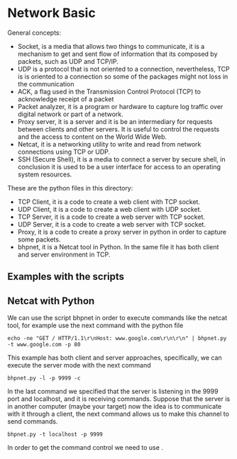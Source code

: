 # Network Basic

General concepts:
+ Socket, is a media that allows two things to communicate, it is a mechanism to get and sent flow of information that its composed by packets, such as UDP and TCP/IP.
+ UDP is a protocol that is not oriented to a connection, nevertheless, TCP is is oriented to a connection so some of the packages might not loss in the communication
+ ACK, a flag used in the Transmission Control Protocol (TCP) to acknowledge receipt of a packet
+ Packet analyzer, it is a program or hardware to capture log traffic over digital network or part of a network.
+ Proxy server, it is a server and it is be an intermediary for requests between clients and other servers. It is useful
 to control the requests and the access to content on the World Wide Web.
+ Netcat, it is a networking utility to write and read from network connections using TCP or UDP.
+ SSH (Secure Shell), it is a media to connect a server by secure shell, in conclusion it is used to be a user interface
 for access to an operating system resources. 

These are the python files in this directory:
+ TCP Client, it is a code to create a web client with TCP socket. 
+ UDP Client, it is a code to create a web client with UDP socket. 
+ TCP Server, it is a code to create a web server with TCP socket.  
+ UDP Server, it is a code to create a web server with TCP socket. 
+ Proxy, it is a code to create a proxy server in python in order to capture some packets.
+ bhpnet, it is a Netcat tool in Python. In the same file it has both client and server environment in TCP.


## Examples with the scripts

## Netcat with Python

We can use the script bhpnet in order to execute commands like the netcat tool, for example use the
next command with the python file

```
echo -ne "GET / HTTP/1.1\r\nHost: www.google.com\r\n\r\n" | bhpnet.py -t www.google.com -p 80
```
This example has both client and server approaches, specifically, we can execute the server mode with the next command
```
bhpnet.py -l -p 9999 -c
```
In the last command we specified that the server is listening in the 9999 port and localhost, and it is receiving commands.
Suppose that the server is in another computer (maybe your target) now the idea is to communicate with it through a client,
the next command allows us to make this channel to send commands.
```
bhpnet.py -t localhost -p 9999
```
In order to get the command control we need to use <CTRL-D>.


